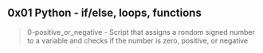 ## 0x01 Python - if/else, loops, functions
> 0-positive_or_negative - Script that assigns a rondom signed number to a 
variable and checks if the number is zero, positive, or negative

